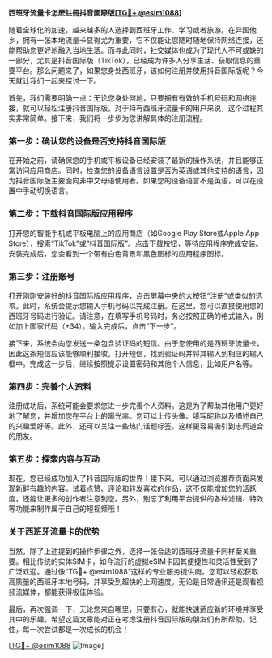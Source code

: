 **西班牙流量卡怎麽註冊抖音國際版[[TG💪+ @esim1088](https://t.me/s/esim1088)]**

随着全球化的加速，越来越多的人选择到西班牙工作、学习或者旅游。在异国他乡，拥有一张本地流量卡显得尤为重要，它不仅能让您随时随地保持网络连接，还能帮助您更好地融入当地生活。而与此同时，社交媒体也成为了现代人不可或缺的一部分，尤其是抖音国际版（TikTok），已经成为许多人分享生活、获取信息的重要平台。那么问题来了，如果您身处西班牙，该如何注册并使用抖音国际版呢？今天就让我们一起来探讨一下。

首先，我们需要明确一点：无论您身处何地，只要拥有有效的手机号码和网络连接，就可以轻松注册抖音国际版。对于持有西班牙流量卡的用户来说，这个过程其实非常简单。接下来，我们将一步步为您讲解具体的注册流程。

### **第一步：确认您的设备是否支持抖音国际版**
在开始之前，请确保您的手机或平板设备已经安装了最新的操作系统，并且能够正常访问应用商店。同时，检查您的设备语言设置是否为英语或其他支持的语言，因为抖音国际版主要面向非中文母语使用者。如果您的设备语言不是英语，可以在设置中手动切换语言。

### **第二步：下载抖音国际版应用程序**
打开您的智能手机或平板电脑上的应用商店（如Google Play Store或Apple App Store），搜索“TikTok”或“抖音国际版”。点击下载按钮，等待应用程序完成安装。安装完成后，您会看到一个带有白色背景和黑色图标的应用程序图标。

### **第三步：注册账号**
打开刚刚安装好的抖音国际版应用程序，点击屏幕中央的大按钮“注册”或类似的选项。此时，系统会提示您输入手机号码以完成注册。在这里，您可以直接使用您的西班牙号码进行验证。请注意，在填写手机号码时，务必按照正确的格式输入，例如加上国家代码（+34）。输入完成后，点击“下一步”。

接下来，系统会向您发送一条包含验证码的短信。由于您使用的是西班牙流量卡，因此这条短信应该能够顺利接收。打开短信，找到验证码并将其输入到相应的输入框中。完成这一步后，继续按照提示设置密码和其他个人信息，比如用户名等。

### **第四步：完善个人资料**
注册成功后，系统可能会要求您进一步完善个人资料。这是为了帮助其他用户更好地了解您，并增加您在平台上的曝光率。您可以上传头像、填写昵称以及描述自己的兴趣爱好等。此外，还可以关注一些热门话题标签，这样更容易吸引到志同道合的朋友。

### **第五步：探索内容与互动**
现在，您已经成功加入了抖音国际版的世界！接下来，可以通过浏览推荐页面来发现新鲜有趣的内容。试着点赞、评论和转发喜欢的作品，这不仅能增加您的活跃度，还能让更多的创作者注意到您。另外，别忘了利用平台提供的各种滤镜、特效等功能来制作属于自己的短视频哦！

### **关于西班牙流量卡的优势**
当然，除了上述提到的操作步骤之外，选择一张合适的西班牙流量卡同样至关重要。相比传统的实体SIM卡，如今流行的虚拟eSIM卡因其便捷性和灵活性受到了广泛欢迎。通过像“TG💪+ @esim1088”这样的专业服务提供商，您可以轻松获取高质量的西班牙本地号码，并享受到超快的上网速度。无论是日常通讯还是观看视频流媒体，都能获得极佳体验。

最后，再次强调一下，无论您来自哪里，只要有心，就能快速适应新的环境并享受其中的乐趣。希望这篇文章能对正在考虑注册抖音国际版的朋友们有所帮助。记住，每一次尝试都是一次成长的机会！

[[TG💪+ @esim1088](https://t.me/s/esim1088) ![Image](https://i.postimg.cc/4NQfJmqS/Snipaste-2025-05-13-00-14-12.png)]